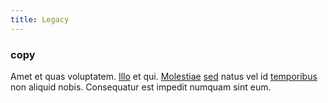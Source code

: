 ```yaml
---
title: Legacy
---
```


### copy

Amet et quas voluptatem. [Illo](/dolore/odio/neque/repellat/toolset.md) et qui. [Molestiae](/earum/et/personal_loan_account.md) [sed](/dolore/nemo/extended_manager_gold.md) natus vel id [temporibus](/dolore/et/rial_omani_organized.md) non aliquid nobis. Consequatur est impedit numquam sint eum.
